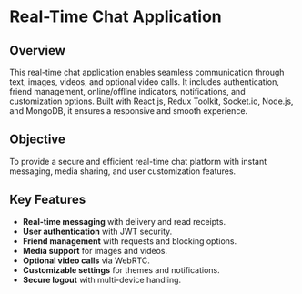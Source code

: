 # Real-Time Chat Application

## Overview
This real-time chat application enables seamless communication through text, images, videos, and optional video calls. It includes authentication, friend management, online/offline indicators, notifications, and customization options. Built with React.js, Redux Toolkit, Socket.io, Node.js, and MongoDB, it ensures a responsive and smooth experience.

## Objective
To provide a secure and efficient real-time chat platform with instant messaging, media sharing, and user customization features.

## Key Features
- **Real-time messaging** with delivery and read receipts.
- **User authentication** with JWT security.
- **Friend management** with requests and blocking options.
- **Media support** for images and videos.
- **Optional video calls** via WebRTC.
- **Customizable settings** for themes and notifications.
- **Secure logout** with multi-device handling.

